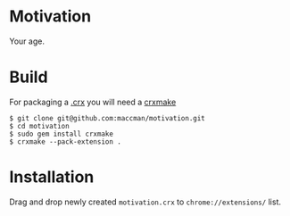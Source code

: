 Motivation
========

Your age.

Build
=====

For packaging a [.crx](https://developer.chrome.com/extensions/crx) you will need a [crxmake](https://github.com/Constellation/crxmake)

    $ git clone git@github.com:maccman/motivation.git
    $ cd motivation
    $ sudo gem install crxmake
    $ crxmake --pack-extension .
    
Installation
============

Drag and drop newly created `motivation.crx` to `chrome://extensions/` list.
